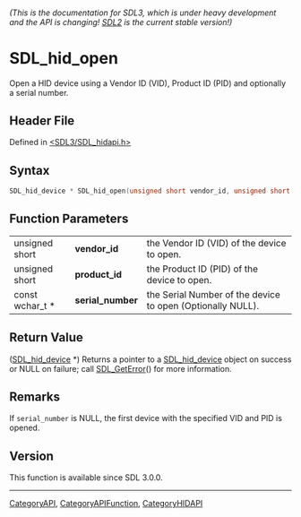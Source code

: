 ###### (This is the documentation for SDL3, which is under heavy development and the API is changing! [SDL2](https://wiki.libsdl.org/SDL2/) is the current stable version!)
# SDL_hid_open

Open a HID device using a Vendor ID (VID), Product ID (PID) and optionally a serial number.

## Header File

Defined in [<SDL3/SDL_hidapi.h>](https://github.com/libsdl-org/SDL/blob/main/include/SDL3/SDL_hidapi.h)

## Syntax

```c
SDL_hid_device * SDL_hid_open(unsigned short vendor_id, unsigned short product_id, const wchar_t *serial_number);
```

## Function Parameters

|                 |                   |                                                            |
| --------------- | ----------------- | ---------------------------------------------------------- |
| unsigned short  | **vendor_id**     | the Vendor ID (VID) of the device to open.                 |
| unsigned short  | **product_id**    | the Product ID (PID) of the device to open.                |
| const wchar_t * | **serial_number** | the Serial Number of the device to open (Optionally NULL). |

## Return Value

([SDL_hid_device](SDL_hid_device) *) Returns a pointer to a
[SDL_hid_device](SDL_hid_device) object on success or NULL on failure; call
[SDL_GetError](SDL_GetError)() for more information.

## Remarks

If `serial_number` is NULL, the first device with the specified VID and PID
is opened.

## Version

This function is available since SDL 3.0.0.

----
[CategoryAPI](CategoryAPI), [CategoryAPIFunction](CategoryAPIFunction), [CategoryHIDAPI](CategoryHIDAPI)

